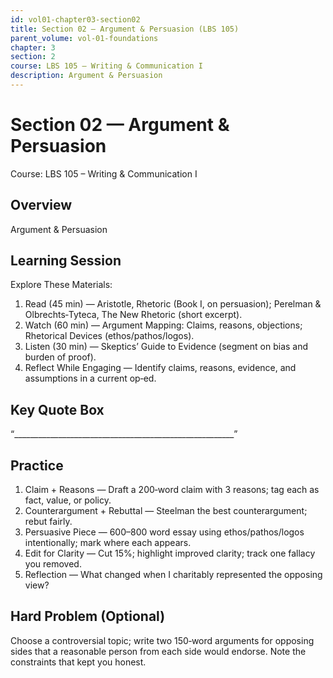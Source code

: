 ```yaml
---
id: vol01-chapter03-section02
title: Section 02 — Argument & Persuasion (LBS 105)
parent_volume: vol-01-foundations
chapter: 3
section: 2
course: LBS 105 – Writing & Communication I
description: Argument & Persuasion
---
```



# Section 02 — Argument & Persuasion
Course: LBS 105 – Writing & Communication I

## Overview
Argument & Persuasion


## Learning Session
Explore These Materials:
1. Read (45 min) — Aristotle, Rhetoric (Book I, on persuasion); Perelman & Olbrechts‑Tyteca, The New Rhetoric (short excerpt).  
2. Watch (60 min) — Argument Mapping: Claims, reasons, objections; Rhetorical Devices (ethos/pathos/logos).  
3. Listen (30 min) — Skeptics’ Guide to Evidence (segment on bias and burden of proof).  
4. Reflect While Engaging — Identify claims, reasons, evidence, and assumptions in a current op‑ed.

## Key Quote Box
“_______________________________________________________”

## Practice
1. Claim + Reasons — Draft a 200‑word claim with 3 reasons; tag each as fact, value, or policy.  
2. Counterargument + Rebuttal — Steelman the best counterargument; rebut fairly.  
3. Persuasive Piece — 600–800 word essay using ethos/pathos/logos intentionally; mark where each appears.  
4. Edit for Clarity — Cut 15%; highlight improved clarity; track one fallacy you removed.  
5. Reflection — What changed when I charitably represented the opposing view?

## Hard Problem (Optional)
Choose a controversial topic; write two 150‑word arguments for opposing sides that a reasonable person from each side would endorse. Note the constraints that kept you honest.